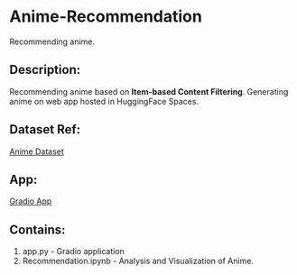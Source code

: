 # Anime-Recommendation
Recommending anime.  

## Description:
Recommending anime based on **Item-based Content Filtering**. Generating anime on web app hosted in 
HuggingFace Spaces.

## Dataset Ref:
[Anime Dataset](https://www.kaggle.com/datasets/dbdmobile/myanimelist-dataset/data)

## App:
[Gradio App](https://harishhirthi-anime-recommendation.hf.space)

## Contains:
1. app.py - Gradio application
2. Recommendation.ipynb - Analysis and Visualization of Anime.
   
